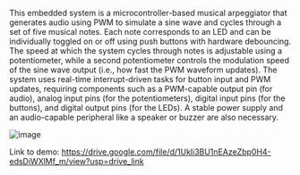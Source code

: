 This embedded system is a microcontroller-based musical arpeggiator that generates audio using PWM to simulate a sine wave and cycles through a set of five musical notes. Each note corresponds to an LED and can be individually toggled on or off using push buttons with hardware debouncing. The speed at which the system cycles through notes is adjustable using a potentiometer, while a second potentiometer controls the modulation speed of the sine wave output (i.e., how fast the PWM waveform updates). The system uses real-time interrupt-driven tasks for button input and PWM updates, requiring components such as a PWM-capable output pin (for audio), analog input pins (for the potentiometers), digital input pins (for the buttons), and digital output pins (for the LEDs). A stable power supply and an audio-capable peripheral like a speaker or buzzer are also necessary.

![image](https://github.com/user-attachments/assets/459b04a2-ec1f-469c-b3a7-012706e5590b)

Link to demo: https://drive.google.com/file/d/1Ukli3BU1nEAzeZbp0H4-edsDiWXlMf_m/view?usp=drive_link
